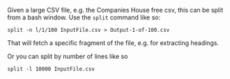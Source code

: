 Given a large CSV file, e.g. the Companies House free csv, this can be split
from a bash window. Use the `split` command like so:

    split -n l/1/100 InputFile.csv > Output-1-of-100.csv
    
That will fetch a specific fragment of the file, e.g. for extracting headings. 

Or you can split by number of lines like so

    split -l 10000 InputFile.csv